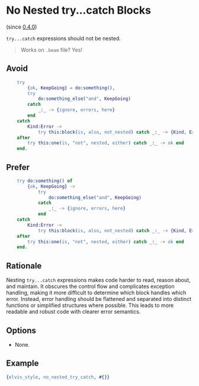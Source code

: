 # No Nested try...catch Blocks

(since [0.4.0](https://github.com/inaka/elvis_core/releases/tag/0.4.0))

`try...catch` expressions should not be nested.

> Works on `.beam` file? Yes!

## Avoid

```erlang
    try
        {ok, KeepGoing} = do:something(),
        try
            do:something_else("and", KeepGoing)
        catch
            _:_ -> {ignore, errors, here}
        end
    catch
        Kind:Error ->
            try this:block(is, also, not_nested) catch _:_ -> {Kind, Error} end
    after
        try this:one(is, "not", nested, either) catch _:_ -> ok end
    end.
```

## Prefer

```erlang
    try do:something() of
        {ok, KeepGoing} ->
            try
                do:something_else("and", KeepGoing)
            catch
                _:_ -> {ignore, errors, here}
            end
    catch
        Kind:Error ->
            try this:block(is, also, not_nested) catch _:_ -> {Kind, Error} end
    after
        try this:one(is, "not", nested, either) catch _:_ -> ok end
    end.
```

## Rationale

Nesting `try...catch` expressions makes code harder to read, reason about, and maintain. It
obscures the control flow and complicates exception handling, making it more difficult to determine
which block handles which error. Instead, error handling should be flattened and separated into
distinct functions or simplified structures where possible. This leads to more readable and robust
code with clearer error semantics.

## Options

- None.

## Example

```erlang
{elvis_style, no_nested_try_catch, #{}}
```
